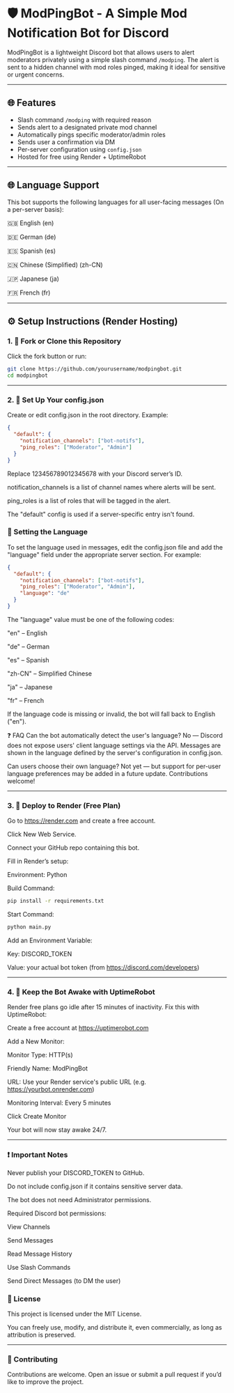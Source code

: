 # 🛡️ ModPingBot - A Simple Mod Notification Bot for Discord

ModPingBot is a lightweight Discord bot that allows users to alert moderators privately using a simple slash command `/modping`. The alert is sent to a hidden channel with mod roles pinged, making it ideal for sensitive or urgent concerns.

---

## 🌐 Features

- Slash command `/modping` with required reason  
- Sends alert to a designated private mod channel  
- Automatically pings specific moderator/admin roles  
- Sends user a confirmation via DM  
- Per-server configuration using `config.json`  
- Hosted for free using Render + UptimeRobot

---

## 🌐 Language Support
This bot supports the following languages for all user-facing messages (On a per-server basis):

🇬🇧 English (en)

🇩🇪 German (de)

🇪🇸 Spanish (es)

🇨🇳 Chinese (Simplified) (zh-CN)

🇯🇵 Japanese (ja)

🇫🇷 French (fr)

---

## ⚙️ Setup Instructions (Render Hosting)

### 1. 🔧 Fork or Clone this Repository

Click the fork button or run:

```bash
git clone https://github.com/yourusername/modpingbot.git
cd modpingbot
```
---

### 2. 🧠 Set Up Your config.json
Create or edit config.json in the root directory. Example:
```json
{
  "default": {
    "notification_channels": ["bot-notifs"],
    "ping_roles": ["Moderator", "Admin"]
  }
}
```
Replace 123456789012345678 with your Discord server’s ID.

notification_channels is a list of channel names where alerts will be sent.

ping_roles is a list of roles that will be tagged in the alert.

The "default" config is used if a server-specific entry isn't found.

### 🔧 Setting the Language
To set the language used in messages, edit the config.json file and add the "language" field under the appropriate server section. For example:

```json
{
  "default": {
    "notification_channels": ["bot-notifs"],
    "ping_roles": ["Moderator", "Admin"],
    "language": "de"
  }
}
```
The "language" value must be one of the following codes:

"en" – English

"de" – German

"es" – Spanish

"zh-CN" – Simplified Chinese

"ja" – Japanese

"fr" – French

If the language code is missing or invalid, the bot will fall back to English ("en").

❓ FAQ
Can the bot automatically detect the user's language?
No — Discord does not expose users' client language settings via the API. Messages are shown in the language defined by the server's configuration in config.json.

Can users choose their own language?
Not yet — but support for per-user language preferences may be added in a future update. Contributions welcome!

---

### 3. 🚀 Deploy to Render (Free Plan)
Go to https://render.com and create a free account.

Click New Web Service.

Connect your GitHub repo containing this bot.

Fill in Render’s setup:

Environment: Python

Build Command:
```bash
pip install -r requirements.txt
```
Start Command:
```bash
python main.py
```
Add an Environment Variable:

Key: DISCORD_TOKEN

Value: your actual bot token (from https://discord.com/developers)

---

### 4. 🔁 Keep the Bot Awake with UptimeRobot
Render free plans go idle after 15 minutes of inactivity. Fix this with UptimeRobot:

Create a free account at https://uptimerobot.com

Add a New Monitor:

Monitor Type: HTTP(s)

Friendly Name: ModPingBot

URL: Use your Render service's public URL (e.g. https://yourbot.onrender.com)

Monitoring Interval: Every 5 minutes

Click Create Monitor

Your bot will now stay awake 24/7.

---

### ❗ Important Notes
Never publish your DISCORD_TOKEN to GitHub.

Do not include config.json if it contains sensitive server data.

The bot does not need Administrator permissions.

Required Discord bot permissions:

View Channels

Send Messages

Read Message History

Use Slash Commands

Send Direct Messages (to DM the user)

### 📄 License
This project is licensed under the MIT License.

You can freely use, modify, and distribute it, even commercially, as long as attribution is preserved.

---

### 🤝 Contributing
Contributions are welcome. Open an issue or submit a pull request if you’d like to improve the project.
